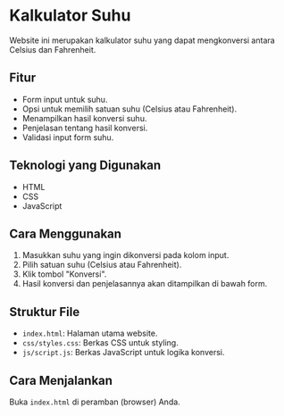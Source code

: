 # Kalkulator Suhu

Website ini merupakan kalkulator suhu yang dapat mengkonversi antara Celsius dan Fahrenheit.

## Fitur

- Form input untuk suhu.
- Opsi untuk memilih satuan suhu (Celsius atau Fahrenheit).
- Menampilkan hasil konversi suhu.
- Penjelasan tentang hasil konversi.
- Validasi input form suhu.

## Teknologi yang Digunakan

- HTML
- CSS
- JavaScript

## Cara Menggunakan

1. Masukkan suhu yang ingin dikonversi pada kolom input.
2. Pilih satuan suhu (Celsius atau Fahrenheit).
3. Klik tombol "Konversi".
4. Hasil konversi dan penjelasannya akan ditampilkan di bawah form.

## Struktur File

- `index.html`: Halaman utama website.
- `css/styles.css`: Berkas CSS untuk styling.
- `js/script.js`: Berkas JavaScript untuk logika konversi.

## Cara Menjalankan

Buka `index.html` di peramban (browser) Anda.
